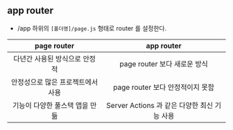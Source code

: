 ## app router

- /app 하위의 `[폴더명]/page.js` 형태로 router 를 설정한다.

|            page router            |                  app router                  |
| :-------------------------------: | :------------------------------------------: |
|   다년간 사용된 방식으로 안정적   |         page router 보다 새로운 방식         |
| 안정성으로 많은 프로젝트에서 사용 |       page router 보다 안정적이지 못함       |
|  기능이 다양한 풀스택 앱을 만듦   | Server Actions 과 같은 다양한 최신 기능 사용 |
